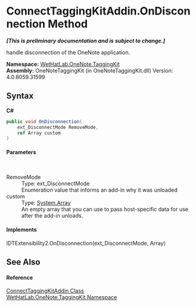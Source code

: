 # ConnectTaggingKitAddin.OnDisconnection Method 
 _**\[This is preliminary documentation and is subject to change.\]**_

handle disconnection of the OneNote application.

**Namespace:**&nbsp;<a href="4e00c8ac-fc03-0e6d-d2fd-b2c7565a9aa0">WetHatLab.OneNote.TaggingKit</a><br />**Assembly:**&nbsp;OneNoteTaggingKit (in OneNoteTaggingKit.dll) Version: 4.0.8059.31599

## Syntax

**C#**<br />
``` C#
public void OnDisconnection(
	ext_DisconnectMode RemoveMode,
	ref Array custom
)
```


#### Parameters
&nbsp;<dl><dt>RemoveMode</dt><dd>Type: ext_DisconnectMode<br />Enumeration value that informs an add-in why it was unloaded</dd><dt>custom</dt><dd>Type: <a href="http://msdn2.microsoft.com/en-us/library/czz5hkty" target="_blank">System.Array</a><br />An empty array that you can use to pass host-specific data for use after the add-in unloads.</dd></dl>

#### Implements
IDTExtensibility2.OnDisconnection(ext_DisconnectMode, Array)<br />

## See Also


#### Reference
<a href="c2bfb19f-308d-c12b-8fc8-09d0f526a39e">ConnectTaggingKitAddin Class</a><br /><a href="4e00c8ac-fc03-0e6d-d2fd-b2c7565a9aa0">WetHatLab.OneNote.TaggingKit Namespace</a><br />